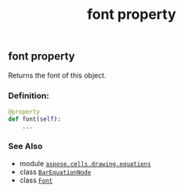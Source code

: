 ﻿---
title: font property
second_title: Aspose.Cells for Python via .NET API References
description: 
type: docs
weight: 170
url: /aspose.cells.drawing.equations/barequationnode/font/
is_root: false
---

## font property


Returns the font of this object.
### Definition:
```python
@property
def font(self):
    ...
```

### See Also
* module [`aspose.cells.drawing.equations`](../../)
* class [`BarEquationNode`](/cells/python-net/aspose.cells.drawing.equations/barequationnode)
* class [`Font`](/cells/python-net/aspose.cells/font)

